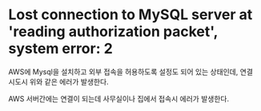 # Lost connection to MySQL server at 'reading authorization packet', system error: 2

AWS에 Mysql을 설치하고 외부 접속을 허용하도록 설정도 되어 있는 상태인데, 연결 시도시 위와 같은 에러가 발생한다.

AWS 서버간에는 연결이 되는데 사무실이나 집에서 접속시 에러가 발생한다.
